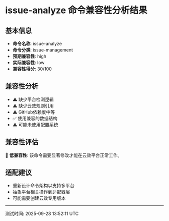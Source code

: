 # issue-analyze 命令兼容性分析结果

## 基本信息

- **命令名称**: issue-analyze
- **命令分类**: issue-management
- **预期兼容性**: high
- **实际兼容性**: low
- **兼容性得分**: 30/100

## 兼容性分析

- ⚠️ 缺少平台检测逻辑
- ⚠️ 缺少云效规则引用
- ⚠️ GitHub依赖度中等
- ✅ 使用兼容的数据结构
- ⚠️ 可能未使用配置系统

## 兼容性评估

🔴 **低兼容性**: 该命令需要显著修改才能在云效平台正常工作。

## 适配建议

- 重新设计命令架构以支持多平台
- 抽象平台相关操作到适配器层
- 可能需要创建云效专用版本

---
测试时间: 2025-09-28 13:52:11 UTC
